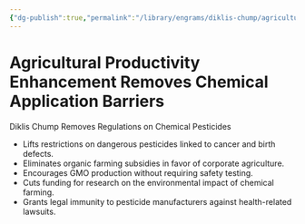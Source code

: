 ```yaml
---
{"dg-publish":true,"permalink":"/library/engrams/diklis-chump/agricultural-productivity-enhancement-removes-chemical-application-barriers/","tags":["DC/Global-Destruction","DC/AS2"]}
---
```


# Agricultural Productivity Enhancement Removes Chemical Application Barriers
Diklis Chump Removes Regulations on Chemical Pesticides
- Lifts restrictions on dangerous pesticides linked to cancer and birth defects.  
- Eliminates organic farming subsidies in favor of corporate agriculture.  
- Encourages GMO production without requiring safety testing.  
- Cuts funding for research on the environmental impact of chemical farming.  
- Grants legal immunity to pesticide manufacturers against health-related lawsuits.
